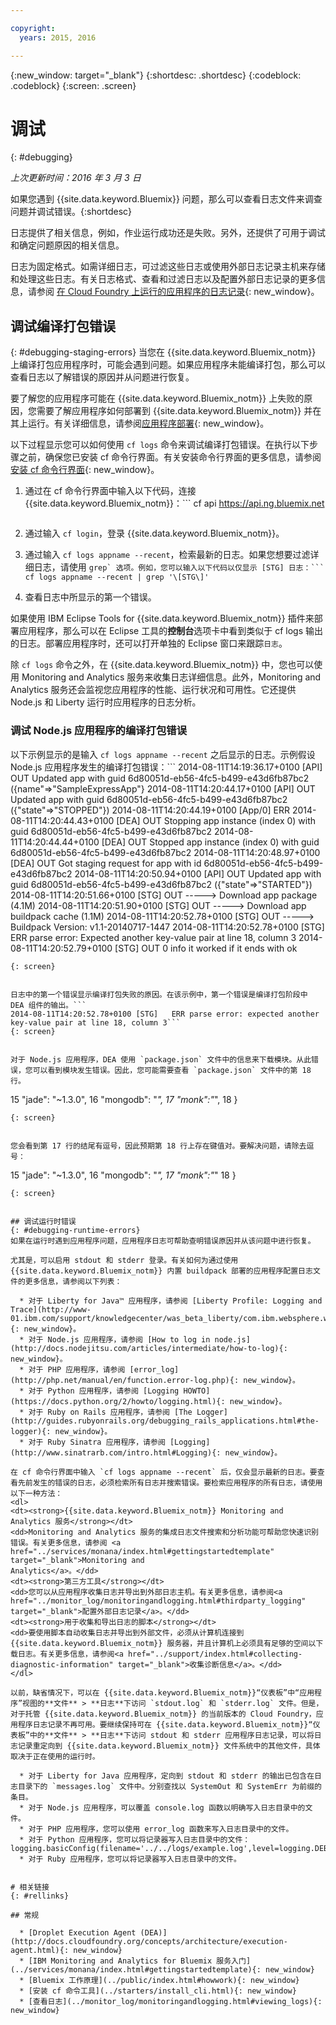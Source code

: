 ```yaml
---

copyright:
  years: 2015, 2016

---
```



{:new_window: target="_blank"}
{:shortdesc: .shortdesc}
{:codeblock: .codeblock}
{:screen: .screen}


# 调试
{: #debugging}

*上次更新时间：2016 年 3 月 3 日*

如果您遇到 {{site.data.keyword.Bluemix}} 问题，那么可以查看日志文件来调查问题并调试错误。{:shortdesc}

日志提供了相关信息，例如，作业运行成功还是失败。另外，还提供了可用于调试和确定问题原因的相关信息。

日志为固定格式。如需详细日志，可过滤这些日志或使用外部日志记录主机来存储和处理这些日志。有关日志格式、查看和过滤日志以及配置外部日志记录的更多信息，请参阅
[在 Cloud Foundry 上运行的应用程序的日志记录](../monitor_log/monitoringandlogging.html#logging_for_bluemix_apps){: new_window}。


## 调试编译打包错误
{: #debugging-staging-errors}
当您在 {{site.data.keyword.Bluemix_notm}} 上编译打包应用程序时，可能会遇到问题。如果应用程序未能编译打包，那么可以查看日志以了解错误的原因并从问题进行恢复。

要了解您的应用程序可能在 {{site.data.keyword.Bluemix_notm}} 上失败的原因，您需要了解应用程序如何部署到 {{site.data.keyword.Bluemix_notm}} 并在其上运行。有关详细信息，请参阅[应用程序部署](../manageapps/depapps.html#appdeploy){: new_window}。

以下过程显示您可以如何使用 `cf logs` 命令来调试编译打包错误。在执行以下步骤之前，确保您已安装 cf 命令行界面。有关安装命令行界面的更多信息，请参阅[安装 cf 命令行界面](../starters/install_cli.html){: new_window}。

  1. 通过在 cf 命令行界面中输入以下代码，连接 {{site.data.keyword.Bluemix_notm}}：```
	 cf api https://api.ng.bluemix.net
	 ```
	 
  2. 通过输入 `cf login`，登录 {{site.data.keyword.Bluemix_notm}}。
  
  3. 通过输入 ``cf logs appname --recent``，检索最新的日志。如果您想要过滤详细日志，请使用 ``grep` 选项。例如，您可以输入以下代码以仅显示 [STG] 日志：```
	cf logs appname --recent | grep '\[STG\]'
	``
  4. 查看日志中所显示的第一个错误。
  
如果使用 IBM Eclipse Tools for {{site.data.keyword.Bluemix_notm}} 插件来部署应用程序，那么可以在 Eclipse 工具的**控制台**选项卡中看到类似于 cf logs 输出的日志。部署应用程序时，还可以打开单独的 Eclipse 窗口来跟踪`日志`。

除 `cf logs` 命令之外，在 {{site.data.keyword.Bluemix_notm}} 中，您也可以使用 Monitoring and Analytics 服务来收集日志详细信息。此外，Monitoring and Analytics 服务还会监视您应用程序的性能、运行状况和可用性。它还提供 Node.js 和 Liberty 运行时应用程序的日志分析。  

### 调试 Node.js 应用程序的编译打包错误

以下示例显示的是输入 ``cf logs appname --recent`` 之后显示的日志。示例假设 Node.js 应用程序发生的编译打包错误：```
2014-08-11T14:19:36.17+0100 [API]     OUT Updated app with guid 6d80051d-eb56-4fc5-b499-e43d6fb87bc2 ({name"=>"SampleExpressApp"}
2014-08-11T14:20:44.17+0100 [API]     OUT Updated app with guid 6d80051d-eb56-4fc5-b499-e43d6fb87bc2 ({"state"=>"STOPPED"})
2014-08-11T14:20:44.19+0100 [App/0]   ERR
2014-08-11T14:20:44.43+0100 [DEA]     OUT Stopping app instance (index 0) with guid 6d80051d-eb56-4fc5-b499-e43d6fb87bc2
2014-08-11T14:20:44.44+0100 [DEA]     OUT Stopped app instance (index 0) with guid 6d80051d-eb56-4fc5-b499-e43d6fb87bc2
2014-08-11T14:20:48.97+0100 [DEA]     OUT Got staging request for app with id 6d80051d-eb56-4fc5-b499-e43d6fb87bc2
2014-08-11T14:20:50.94+0100 [API]     OUT Updated app with guid 6d80051d-eb56-4fc5-b499-e43d6fb87bc2 ({"state"=>"STARTED"})
2014-08-11T14:20:51.66+0100 [STG]     OUT -----> Download app package (4.1M)
2014-08-11T14:20:51.90+0100 [STG]     OUT -----> Download app buildpack cache (1.1M)
2014-08-11T14:20:52.78+0100 [STG]     OUT -----> Buildpack Version: v1.1-20140717-1447
2014-08-11T14:20:52.78+0100 [STG]     ERR parse error: Expected another key-value pair at line 18, column 3
2014-08-11T14:20:52.79+0100 [STG]     OUT 0 info it worked if it ends with ok
```
{: screen}


日志中的第一个错误显示编译打包失败的原因。在该示例中，第一个错误是编译打包阶段中 DEA 组件的输出。```
2014-08-11T14:20:52.78+0100 [STG]   ERR parse error: expected another key-value pair at line 18, column 3```
{: screen}


对于 Node.js 应用程序，DEA 使用 `package.json` 文件中的信息来下载模块。从此错误，您可以看到模块发生错误。因此，您可能需要查看 `package.json` 文件中的第 18 行。 

```
15   "jade": "~1.3.0",
16   "mongodb": "*",
17   "monk":"*",
18   }
```
{: screen}


您会看到第 17 行的结尾有逗号，因此预期第 18 行上存在键值对。要解决问题，请除去逗号：

```
15   "jade": "~1.3.0",
16   "mongodb": "*",
17   "monk":"*"
18   }
```
{: screen}


## 调试运行时错误
{: #debugging-runtime-errors}
如果在运行时遇到应用程序问题，应用程序日志可帮助查明错误原因并从该问题中进行恢复。 

尤其是，可以启用 stdout 和 stderr 登录。有关如何为通过使用 {{site.data.keyword.Bluemix_notm}} 内置 buildpack 部署的应用程序配置日志文件的更多信息，请参阅以下列表：

  * 对于 Liberty for Java™ 应用程序，请参阅 [Liberty Profile: Logging and Trace](http://www-01.ibm.com/support/knowledgecenter/was_beta_liberty/com.ibm.websphere.wlp.nd.multiplatform.doc/ae/rwlp_logging.html){: new_window}。
  * 对于 Node.js 应用程序，请参阅 [How to log in node.js](http://docs.nodejitsu.com/articles/intermediate/how-to-log){: new_window}。 
  * 对于 PHP 应用程序，请参阅 [error_log](http://php.net/manual/en/function.error-log.php){: new_window}。
  * 对于 Python 应用程序，请参阅 [Logging HOWTO](https://docs.python.org/2/howto/logging.html){: new_window}。
  * 对于 Ruby on Rails 应用程序，请参阅 [The Logger](http://guides.rubyonrails.org/debugging_rails_applications.html#the-logger){: new_window}。
  * 对于 Ruby Sinatra 应用程序，请参阅 [Logging](http://www.sinatrarb.com/intro.html#Logging){: new_window}。
  
在 cf 命令行界面中输入 `cf logs appname --recent` 后，仅会显示最新的日志。要查看先前发生的错误的日志，必须检索所有日志并搜索错误。要检索应用程序的所有日志，请使用以下一种方法：
<dl> 
<dt><strong>{{site.data.keyword.Bluemix_notm}} Monitoring and Analytics 服务</strong></dt> 
<dd>Monitoring and Analytics 服务的集成日志文件搜索和分析功能可帮助您快速识别错误。有关更多信息，请参阅 <a href="../services/monana/index.html#gettingstartedtemplate" target="_blank">Monitoring and
Analytics</a>。</dd> 
<dt><strong>第三方工具</strong></dt> 
<dd>您可以从应用程序收集日志并导出到外部日志主机。有关更多信息，请参阅<a href="../monitor_log/monitoringandlogging.html#thirdparty_logging" target="_blank">配置外部日志记录</a>。</dd> 
<dt><strong>用于收集和导出日志的脚本</strong></dt> 
<dd>要使用脚本自动收集日志并导出到外部文件，必须从计算机连接到 {{site.data.keyword.Bluemix_notm}} 服务器，并且计算机上必须具有足够的空间以下载日志。有关更多信息，请参阅<a href="../support/index.html#collecting-diagnostic-information" target="_blank">收集诊断信息</a>。</dd>
</dl>

以前，缺省情况下，可以在 {{site.data.keyword.Bluemix_notm}}“仪表板”中“应用程序”视图的**文件** > **日志**下访问 `stdout.log` 和 `stderr.log` 文件。但是，对于托管 {{site.data.keyword.Bluemix_notm}} 的当前版本的 Cloud Foundry，应用程序日志记录不再可用。要继续保持可在 {{site.data.keyword.Bluemix_notm}}“仪表板”中的**文件** > **日志**下访问 stdout 和 stderr 应用程序日志记录，可以将日志记录重定向到 {{site.data.keyword.Bluemix_notm}} 文件系统中的其他文件，具体取决于正在使用的运行时。 

  * 对于 Liberty for Java 应用程序，定向到 stdout 和 stderr 的输出已包含在日志目录下的 `messages.log` 文件中。分别查找以 SystemOut 和 SystemErr 为前缀的条目。
  * 对于 Node.js 应用程序，可以覆盖 console.log 函数以明确写入日志目录中的文件。
  * 对于 PHP 应用程序，您可以使用 error_log 函数来写入日志目录中的文件。
  * 对于 Python 应用程序，您可以将记录器写入日志目录中的文件：logging.basicConfig(filename='../../logs/example.log',level=logging.DEBUG)
  * 对于 Ruby 应用程序，您可以将记录器写入日志目录中的文件。
 

# 相关链接
{: #rellinks}

## 常规

  * [Droplet Execution Agent (DEA)](http://docs.cloudfoundry.org/concepts/architecture/execution-agent.html){: new_window}
  * [IBM Monitoring and Analytics for Bluemix 服务入门](../services/monana/index.html#gettingstartedtemplate){: new_window}
  * [Bluemix 工作原理](../public/index.html#howwork){: new_window}
  * [安装 cf 命令工具](../starters/install_cli.html){: new_window}
  * [查看日志](../monitor_log/monitoringandlogging.html#viewing_logs){: new_window}
  
  
 















